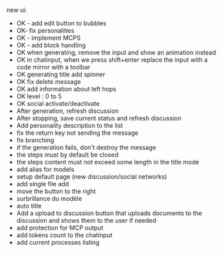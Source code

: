 new ui:

- OK - add edit button to bubbles
- OK- fix personalities
- OK - implement MCPS
- OK - add <think> block handling
- OK when generating, remove the input and show an animation instead
- OK in chatinput, when we press shift+enter replace the input with a code mirror with a toolbar
- OK generating title add spinner 
- OK fix delete message
- OK add information about left hops
- OK level : 0 to 5
- OK social activate/deactivate
- After generation, refresh discussion
- After stopping, save current status and refresh discussion
- Add personality description to the list
- fix the return key not sending the message
- fix branching
- if the generation fails, don't destroy the message
- the steps must by default be closed
- the steps content must not exceed some length in the title mode
- add alias for models
- setup default page (new discussion/social networks)
- add single file add
- move the button to the right
- surbrillance du modèle
- auto title
- Add a upload to discussion button that uploads documents to the discussion and shows them to the user if needed
- add protection for MCP output
- add tokens count to the chatinput
- add current processes listing
